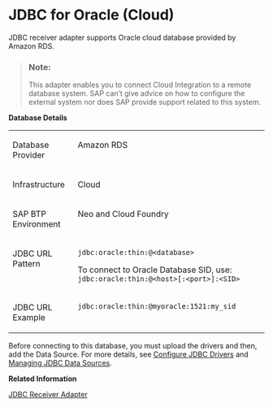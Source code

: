 <!-- loiof86818219a954c829bd847e323ecb23d -->

# JDBC for Oracle \(Cloud\)

JDBC receiver adapter supports Oracle cloud database provided by Amazon RDS.

> ### Note:  
> This adapter enables you to connect Cloud Integration to a remote database system. SAP can’t give advice on how to configure the external system nor does SAP provide support related to this system.

**Database Details**


<table>
<tr>
<td valign="top">

Database Provider

</td>
<td valign="top">

Amazon RDS

</td>
</tr>
<tr>
<td valign="top">

Infrastructure

</td>
<td valign="top">

Cloud

</td>
</tr>
<tr>
<td valign="top">

SAP BTP Environment

</td>
<td valign="top">

Neo and Cloud Foundry

</td>
</tr>
<tr>
<td valign="top">

JDBC URL Pattern

</td>
<td valign="top">

`jdbc:oracle:thin:@<database>`

To connect to Oracle Database SID, use: `jdbc:oracle:thin:@<host>[:<port>]:<SID>`

</td>
</tr>
<tr>
<td valign="top">

JDBC URL Example

</td>
<td valign="top">

`jdbc:oracle:thin:@myoracle:1521:my_sid`

</td>
</tr>
</table>

Before connecting to this database, you must upload the drivers and then, add the Data Source. For more details, see [Configure JDBC Drivers](configure-jdbc-drivers-77c7d95.md) and [Managing JDBC Data Sources](managing-jdbc-data-sources-4c873fa.md).

**Related Information**  


[JDBC Receiver Adapter](jdbc-receiver-adapter-88be644.md "The JDBC (Java Database Connectivity) adapter enables you to connect SAP Integration Suite to cloud databases.")

